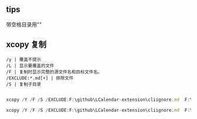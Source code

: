 ## tips
带空格目录用""


## xcopy 复制
    /y | 覆盖不提示
    /L | 显示要覆盖的文件
    /F | 复制时显示完整的源文件名和目标文件名。
    /EXCLUDE:*.md[+] | 排除文件
    /S | 复制子目录

~~~js

xcopy /Y /F /S /EXCLUDE:F:\github\LCalendar-extension\cliignore.md  F:\github\LCalendar-extension F:\github\vue2.0-demos\static\lib\LCalendar

xcopy /Y /F /S /EXCLUDE:F:\github\LCalendar-extension\cliignore.md  F:\github\LCalendar-extension "F:\BONC\工作项目\app\11-07 客户欠费预警\代码\my-project\static\lib\LCalendar"

~~~
